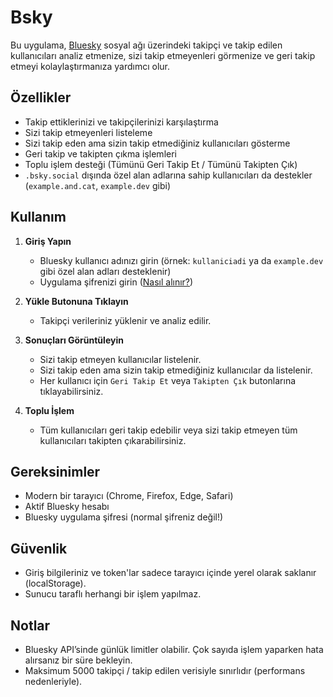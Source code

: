 # Bsky
Bu uygulama, [Bluesky](https://bsky.social) sosyal ağı üzerindeki takipçi ve takip edilen kullanıcıları analiz etmenize, sizi takip etmeyenleri görmenize ve geri takip etmeyi kolaylaştırmanıza yardımcı olur.

## Özellikler
- Takip ettiklerinizi ve takipçilerinizi karşılaştırma
- Sizi takip etmeyenleri listeleme
- Sizi takip eden ama sizin takip etmediğiniz kullanıcıları gösterme
- Geri takip ve takipten çıkma işlemleri
- Toplu işlem desteği (Tümünü Geri Takip Et / Tümünü Takipten Çık)
- `.bsky.social` dışında özel alan adlarına sahip kullanıcıları da destekler (`example.and.cat`, `example.dev` gibi)

## Kullanım

1. **Giriş Yapın**
   - Bluesky kullanıcı adınızı girin (örnek: `kullaniciadi` ya da `example.dev` gibi özel alan adları desteklenir)
   - Uygulama şifrenizi girin ([Nasıl alınır?](https://bsky.social/settings/app-passwords))

2. **Yükle Butonuna Tıklayın**
   - Takipçi verileriniz yüklenir ve analiz edilir.

3. **Sonuçları Görüntüleyin**
   - Sizi takip etmeyen kullanıcılar listelenir.
   - Sizi takip eden ama sizin takip etmediğiniz kullanıcılar da listelenir.
   - Her kullanıcı için `Geri Takip Et` veya `Takipten Çık` butonlarına tıklayabilirsiniz.

4. **Toplu İşlem**
   - Tüm kullanıcıları geri takip edebilir veya sizi takip etmeyen tüm kullanıcıları takipten çıkarabilirsiniz.

## Gereksinimler

- Modern bir tarayıcı (Chrome, Firefox, Edge, Safari)
- Aktif Bluesky hesabı
- Bluesky uygulama şifresi (normal şifreniz değil!)

## Güvenlik

- Giriş bilgileriniz ve token'lar sadece tarayıcı içinde yerel olarak saklanır (localStorage).
- Sunucu taraflı herhangi bir işlem yapılmaz.
  

## Notlar

- Bluesky API’sinde günlük limitler olabilir. Çok sayıda işlem yaparken hata alırsanız bir süre bekleyin.
- Maksimum 5000 takipçi / takip edilen verisiyle sınırlıdır (performans nedenleriyle).


